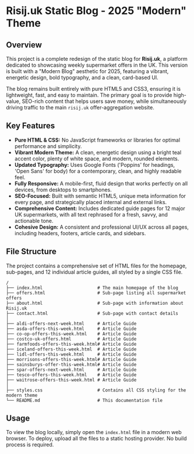 # Risij.uk Static Blog - 2025 "Modern" Theme

## Overview

This project is a complete redesign of the static blog for **Risij.uk**, a platform dedicated to showcasing weekly supermarket offers in the UK. This version is built with a "Modern Blog" aesthetic for 2025, featuring a vibrant, energetic design, bold typography, and a clean, card-based UI.

The blog remains built entirely with pure HTML5 and CSS3, ensuring it is lightweight, fast, and easy to maintain. The primary goal is to provide high-value, SEO-rich content that helps users save money, while simultaneously driving traffic to the main `risij.uk` offer-aggregation website.

## Key Features

-   **Pure HTML & CSS:** No JavaScript frameworks or libraries for optimal performance and simplicity.
-   **Vibrant Modern Theme:** A clean, energetic design using a bright teal accent color, plenty of white space, and modern, rounded elements.
-   **Updated Typography:** Uses Google Fonts ('Poppins' for headings, 'Open Sans' for body) for a contemporary, clean, and highly readable feel.
-   **Fully Responsive:** A mobile-first, fluid design that works perfectly on all devices, from desktops to smartphones.
-   **SEO-Focused:** Built with semantic HTML5, unique meta information for every page, and strategically placed internal and external links.
-   **Comprehensive Content:** Includes dedicated guide pages for 12 major UK supermarkets, with all text rephrased for a fresh, savvy, and actionable tone.
-   **Cohesive Design:** A consistent and professional UI/UX across all pages, including headers, footers, article cards, and sidebars.

## File Structure

The project contains a comprehensive set of HTML files for the homepage, sub-pages, and 12 individual article guides, all styled by a single CSS file.

```
/
├── index.html                     # The main homepage of the blog
├── offers.html                    # Sub-page listing all supermarket offers
├── about.html                     # Sub-page with information about Risij.uk
├── contact.html                   # Sub-page with contact details
│
├── aldi-offers-next-week.html     # Article Guide
├── asda-offers-this-week.html     # Article Guide
├── co-op-offers-this-week.html    # Article Guide
├── costco-uk-offers.html          # Article Guide
├── farmfoods-offers-this-week.html# Article Guide
├── iceland-offers-this-week.html  # Article Guide
├── lidl-offers-this-week.html     # Article Guide
├── morrisons-offers-this-week.html# Article Guide
├── sainsburys-offer-this-week.html# Article Guide
├── spar-offers-next-week.html     # Article Guide
├── tesco-offers-this-week.html    # Article Guide
├── waitrose-offers-this-week.html # Article Guide
│
├── styles.css                     # Contains all CSS styling for the modern theme
└── README.md                      # This documentation file
```

## Usage

To view the blog locally, simply open the `index.html` file in a modern web browser. To deploy, upload all the files to a static hosting provider. No build process is required.
